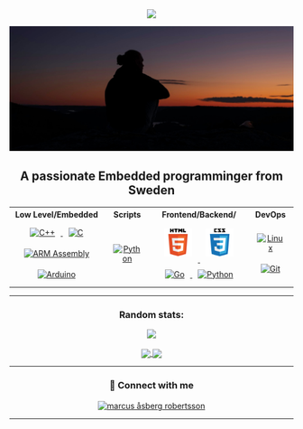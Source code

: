 <p align="center">
<a href="https://www.fontspace.com/category/marvel">
  <img align="center" src="https://see.fontimg.com/api/renderfont4/7BeAw/eyJyIjoiZnMiLCJoIjo0NiwidyI6MTAwMCwiZnMiOjQ2LCJmZ2MiOiIjRTQ1MjUwIiwiYmdjIjoiI0ZGRTYzOCIsInQiOjF9/dGhlIE1JR0hUWSBUSFVOREVSQk9J/love-and-thunder.png" />
</a>

![alt text](https://github.com/Thunderboi1337/Thunderboi1337/blob/main/DSCF5795.jpg)

<p align="center">
<h2 align="center">A passionate Embedded programminger from Sweden</h2>

<div align="center">
<table>
  <tr>
    <th align="center">Low Level/Embedded</th>
    <th align="center">Scripts</th>
    <th align="center">Frontend/Backend/</th>
    <th align="center">DevOps</th>
  </tr>
  <tr>
    <!-- Low Level Icons -->
    <td align="center">
      <a href="https://www.cplusplus.com/" target="_blank">
        <img style="margin: 10px" src="https://profilinator.rishav.dev/skills-assets/cplusplus-original.svg" alt="C++" height="50" />
      </a>
      <a href="https://www.cprogramming.com/" target="_blank">
        <img style="margin: 10px" src="https://profilinator.rishav.dev/skills-assets/c-original.svg" alt="C" height="50" />
      </a>
      <a href="https://www.arm.com/architecture/cpu-architecture" target="_blank">
        <img style="margin: 10px" src="https://www.svgrepo.com/show/373445/assembly.svg" alt="ARM Assembly" height="50" />
      </a>
       <a href="https://www.arduino.cc/" target="_blank">
        <img style="margin: 10px" src="https://cdn.worldvectorlogo.com/logos/arduino-1.svg" alt="Arduino" height="50" />
      </a>
    </td>
    <!-- Backend Icons -->
    <td align="center">
      <a href="https://www.python.org/" target="_blank">
        <img style="margin: 10px" src="https://profilinator.rishav.dev/skills-assets/python-original.svg" alt="Python" height="50" />
      </a>
    </td>
    <!-- Frontend Icons / Backend -->
    <td align="center">
      <a href="https://www.w3.org/html/" target="_blank">
        <img style="margin: 10px" src="https://raw.githubusercontent.com/devicons/devicon/master/icons/html5/html5-original-wordmark.svg" alt="HTML5" height="50" />
      </a>
      <a href="https://www.w3.org/Style/CSS/" target="_blank">
        <img style="margin: 10px" src="https://raw.githubusercontent.com/devicons/devicon/master/icons/css3/css3-original-wordmark.svg" alt="CSS3" height="50" />
      </a>
      <a href="https://github.com/" target="_blank">
        <img style="margin: 10px" src="https://go.dev/blog/go-brand/Go-Logo/SVG/Go-Logo_Aqua.svg" alt="Go" height="50" />
      </a>
       <a href="https://go.dev/" target="_blank">
        <img style="margin: 10px" src="https://profilinator.rishav.dev/skills-assets/python-original.svg" alt="Python" height="50" />
      </a>
    </td>
    <!-- DevOps Icons -->
    <td align="center">
      <a href="https://www.linux.org/" target="_blank">
        <img style="margin: 10px" src="https://profilinator.rishav.dev/skills-assets/linux-original.svg" alt="Linux" height="50" />
      </a>
      <a href="https://github.com/" target="_blank">
        <img style="margin: 10px" src="https://profilinator.rishav.dev/skills-assets/git-scm-icon.svg" alt="Git" height="50" />
      </a>
    </td>
  </tr>
</table>

</div>

______________________________________________________

<h3 align="center">Random stats:</h3>
<p align="center">
<a href="https://github.com/thunderboi1337/github-readme-stats">
<div align="center">
    <img height="200" src="https://github-readme-streak-stats.herokuapp.com/?user=thunderboi1337&theme=tokyonight" />
</div>

</a>
  
</p>
<p align="center">
<a href="https://github.com/thunderboi1337/github-readme-stats">
  <img height=200 align="center" src="https://github-readme-stats.vercel.app/api?username=thunderboi1337&theme=tokyonight" />
</a>
 

<a href="https://github.com/thunderboi1337/convoychat">
  <img height=200 align="center" src="https://github-readme-stats.vercel.app/api/top-langs/?username=thunderboi1337&theme=tokyonight&layout=compact" />
</a>
  </p>


  ________________________________________________________
<h3 align="center">🔗 Connect with me</h3>
<p align="center">
<a href="https://www.linkedin.com/in/marcus-%C3%A5sberg-robertsson-641173113/" target="blank"><img align="center" src="https://raw.githubusercontent.com/rahuldkjain/github-profile-readme-generator/master/src/images/icons/Social/linked-in-alt.svg" alt="marcus åsberg robertsson" height="30" width="40" /></a>


________________________________________________________


